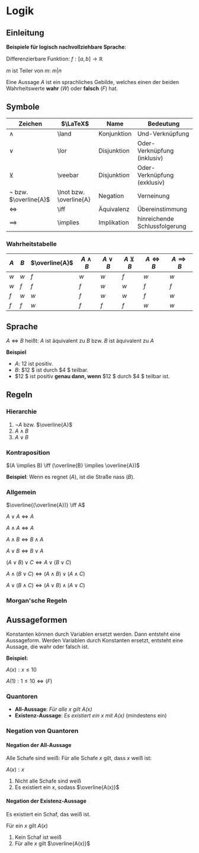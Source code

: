 # Logik

## Einleitung

**Beispiele für logisch nachvollziehbare Sprache**:

Differenzierbare Funktion:
$f: [a,b] \to \mathbb{R}$

$m$ ist Teiler von $m$: $m|n$

Eine Aussage $A$ ist ein sprachliches Gebilde, welches einen der beiden Wahrheitswerte **wahr** ($W$) oder
**falsch** ($F$) hat.

## Symbole

| Zeichen                     | $\LaTeX$                | Name        | Bedeutung                     |
|-----------------------------|-------------------------|-------------|-------------------------------|
| $\land$                     | \land                   | Konjunktion | Und-Verknüpfung               |
| $\lor$                      | \lor                    | Disjunktion | Oder-Verknüpfung (inklusiv)   |
| $\veebar$                   | \veebar                 | Disjunktion | Oder-Verknüpfung (exklusiv)   |
| $\lnot$ bzw. $\overline{A}$ | \lnot bzw. \overline{A} | Negation    | Verneinung                    |
| $\iff$                      | \iff                    | Äquivalenz  | Übereinstimmung               |
| $\implies$                  | \implies                | Implikation | hinreichende Schlussfolgerung |

### Wahrheitstabelle

| $A$ | $B$ | $\overline{A}$ | $A \land B$ | $A \lor B$ | $A \veebar B$ | $A \iff B$ | $A \implies B$ |
|-----|-----|----------------|-------------|------------|---------------|------------|----------------|
| $w$ | $w$ | $f$            | $w$         | $w$        | $f$           | $w$        | $w$            |
| $w$ | $f$ | $f$            | $f$         | $w$        | $w$           | $f$        | $f$            |
| $f$ | $w$ | $w$            | $f$         | $w$        | $w$           | $f$        | $w$            |
| $f$ | $f$ | $w$            | $f$         | $f$        | $f$           | $w$        | $w$            |

## Sprache

$A \iff B$ heißt: $A$ ist äquivalent zu $B$ bzw. $B$ ist äquivalent zu $A$

**Beispiel**

- $A$: $12$ ist positiv.
- $B$: $12 $ ist durch $4 $ teilbar.
- $12 $ ist positiv **genau dann, wenn** $12 $ durch $4 $ teilbar ist.

## Regeln

### Hierarchie

1. $\lnot A$ bzw. $\overline{A}$
2. $A \land B$
3. $A \lor B$

### Kontraposition

$(A \implies B) \iff (\overline{B} \implies \overline{A})$

**Beispiel**: Wenn es regnet ($A$), ist die Straße nass ($B$).

### Allgemein

$\overline{(\overline{A})} \iff A$

$A \lor A \iff A$

$A \land A \iff A$

$A \land B \iff B \land A$

$A \lor B \iff B \lor A$

$(A \lor B) \lor C \iff A \lor (B \lor C)$

$A \land (B \lor C) \iff (A \land B) \lor (A \land C)$

$A \lor (B \land C) \iff (A \lor B) \land (A \lor C)$

### Morgan'sche Regeln

## Aussageformen

Konstanten können durch Variablen ersetzt werden. Dann entsteht eine Aussageform. Werden Variablen
durch Konstanten ersetzt, entsteht eine Aussage, die wahr oder falsch ist.

**Beispiel:**

$A(x): x \leq 10$

$A(1): 1 \leq 10 \iff (F)$

### Quantoren

- **All-Aussage**: *Für alle $x$ gilt $A(x)$*
- **Existenz-Aussage**: *Es existiert ein $x$ mit $A(x)$* (mindestens ein)

### Negation von Quantoren

#### Negation der All-Aussage

Alle Schafe sind weiß: Für alle Schafe $x$ gilt, dass $x$ weiß ist:

$A(x): x$

1. Nicht alle Schafe sind weiß
2. Es existiert ein $x$, sodass $\overline{A(x)}$

#### Negation der Existenz-Aussage

Es existiert ein Schaf, das weiß ist.

Für ein $x$ gilt $A(x)$

1. Kein Schaf ist weiß
2. Für alle $x$ gilt $\overline{A(x)}$